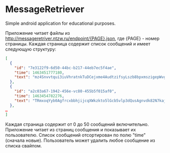 # MessageRetriever
Simple android application for educational purposes.

Приложение читает файлы из http://messageretriver.ntzw.ru/endpoint/{PAGE}.json, где {PAGE} - номер страницы.
Каждая страница содержит список сообщений и имеет следующую структуру:
```JSON
[
  {
    "id": "7e3122f9-6d50-44bc-b217-44eb7ec5f4ae",
    "time": 1463451777180,
    "text": "mz4Snvvtqui3iuVhratnkTuDCejxme4AudtzifsyLszb8bpxmszigepWvgYgqybs8HAGluwcTUescikwapmjbppltvYboy9g"
  },
  {
    "id": "a2c03a67-1942-456e-vc80-455b5f015af0",
    "time": 1463454782276,
    "text": "TRmxoqYyb0AgfrcxbbhjijcqXWkzkto5lGcb5vlp3dQusAgnvdk82N7kajfOsmdlnkhmL8dkdkv"
  },
…
]
```
Каждая страница содержит от 0 до 50 сообщений включительно.
Приложение читает из страниц сообщения и показывает их пользователю.
Список сообщений отсортирован по полю "time" (сначала новые).
Пользователь может удалить любое сообщение из списка свайпом.

